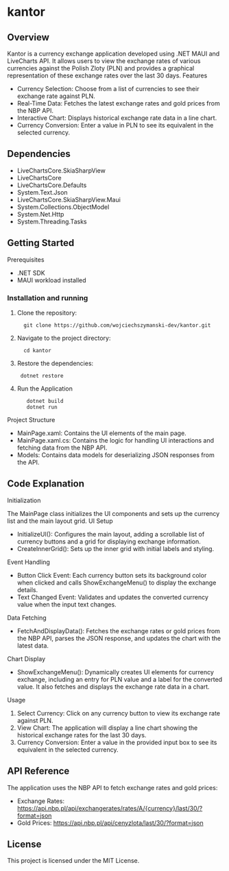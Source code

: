 # kantor

## Overview

Kantor is a currency exchange application developed using .NET MAUI and LiveCharts API. It allows users to view the exchange rates of various currencies against the Polish Zloty (PLN) and provides a graphical representation of these exchange rates over the last 30 days.
Features

   * Currency Selection: Choose from a list of currencies to see their exchange rate against PLN.
   * Real-Time Data: Fetches the latest exchange rates and gold prices from the NBP API.
   * Interactive Chart: Displays historical exchange rate data in a line chart.
   * Currency Conversion: Enter a value in PLN to see its equivalent in the selected currency.

## Dependencies

   * LiveChartsCore.SkiaSharpView
   * LiveChartsCore
   * LiveChartsCore.Defaults
   * System.Text.Json
   * LiveChartsCore.SkiaSharpView.Maui
   * System.Collections.ObjectModel
   * System.Net.Http
   * System.Threading.Tasks

## Getting Started
Prerequisites

   * .NET SDK
   * MAUI workload installed

### Installation and running

1. Clone the repository:

         git clone https://github.com/wojciechszymanski-dev/kantor.git

2. Navigate to the project directory:

         cd kantor

 3. Restore the dependencies:

         dotnet restore

4. Run the Application

          dotnet build
          dotnet run

Project Structure

   * MainPage.xaml: Contains the UI elements of the main page.
   * MainPage.xaml.cs: Contains the logic for handling UI interactions and fetching data from the NBP API.
   * Models: Contains data models for deserializing JSON responses from the API.

## Code Explanation
Initialization

The MainPage class initializes the UI components and sets up the currency list and the main layout grid.
UI Setup

   * InitializeUI(): Configures the main layout, adding a scrollable list of currency buttons and a grid for displaying exchange information.
   * CreateInnerGrid(): Sets up the inner grid with initial labels and styling.

Event Handling

   * Button Click Event: Each currency button sets its background color when clicked and calls ShowExchangeMenu() to display the exchange details.
   * Text Changed Event: Validates and updates the converted currency value when the input text changes.

Data Fetching

   * FetchAndDisplayData(): Fetches the exchange rates or gold prices from the NBP API, parses the JSON response, and updates the chart with the latest data.

Chart Display

   * ShowExchangeMenu(): Dynamically creates UI elements for currency exchange, including an entry for PLN value and a label for the converted value. It also fetches and displays the exchange rate data in a chart.

Usage

   1. Select Currency: Click on any currency button to view its exchange rate against PLN.
   2. View Chart: The application will display a line chart showing the historical exchange rates for the last 30 days.
   3. Currency Conversion: Enter a value in the provided input box to see its equivalent in the selected currency.

## API Reference

The application uses the NBP API to fetch exchange rates and gold prices:

   * Exchange Rates: https://api.nbp.pl/api/exchangerates/rates/A/{currency}/last/30/?format=json
   * Gold Prices: https://api.nbp.pl/api/cenyzlota/last/30/?format=json

## License

This project is licensed under the MIT License.
